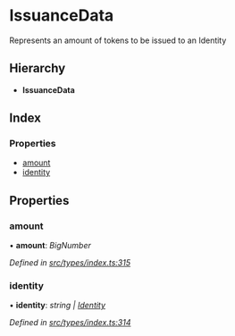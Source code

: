 # IssuanceData

Represents an amount of tokens to be issued to an Identity

## Hierarchy

* **IssuanceData**

## Index

### Properties

* [amount](issuancedata.md#amount)
* [identity](issuancedata.md#identity)

## Properties

### amount

• **amount**: _BigNumber_

_Defined in_ [_src/types/index.ts:315_](https://github.com/PolymathNetwork/polymesh-sdk/blob/da32f46a/src/types/index.ts#L315)

### identity

• **identity**: _string \|_ [_Identity_](../classes/identity.md)

_Defined in_ [_src/types/index.ts:314_](https://github.com/PolymathNetwork/polymesh-sdk/blob/da32f46a/src/types/index.ts#L314)


